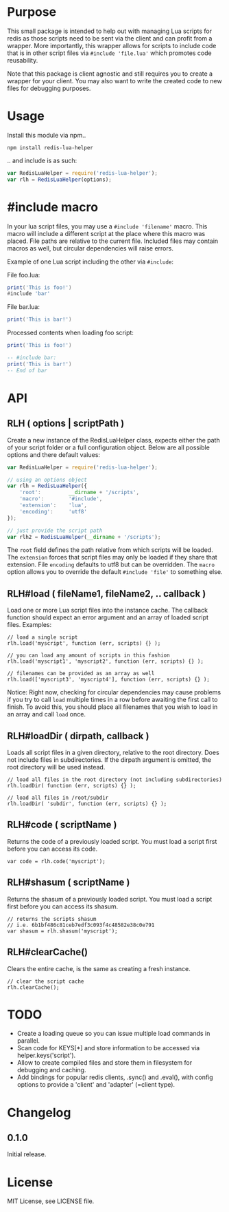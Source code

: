


# Purpose

This small package is intended to help out with managing Lua scripts for redis as those scripts need
to be sent via the client and can profit from a wrapper. More importantly, this wrapper allows for
scripts to include code that is in other script files via `#include 'file.lua'` which promotes code
reusability.

Note that this package is client agnostic and still requires you to create a wrapper for your client.
You may also want to write the created code to new files for debugging purposes.

# Usage

Install this module via npm..

    npm install redis-lua-helper

.. and include is as such:

```javascript
var RedisLuaHelper = require('redis-lua-helper');
var rlh = RedisLuaHelper(options);
```

# #include macro

In your lua script files, you may use a `#include 'filename'` macro. This macro will include a
different script at the place where this macro was placed. File paths are relative to the current 
file. Included files may contain macros as well, but circular dependencies will raise errors.

Example of one Lua script including the other via `#include`:

File foo.lua:
```lua
print('This is foo!')
#include 'bar'
```

File bar.lua:
```lua
print('This is bar!')
```

Processed contents when loading foo script:
```lua
print('This is foo!')

-- #include bar:
print('This is bar!')
-- End of bar
```

# API

## RLH ( options | scriptPath )

Create a new instance of the RedisLuaHelper class, expects either the path of your script folder
or a full configuration object. Below are all possible options and there default values:

```javascript
var RedisLuaHelper = require('redis-lua-helper');

// using an options object
var rlh = RedisLuaHelper({
	'root': 		__dirname + '/scripts',
	'macro':		'#include',
	'extension':	'lua',
	'encoding':		'utf8'
});

// just provide the script path
var rlh2 = RedisLuaHelper(__dirname + '/scripts');
```

The `root` field defines the path relative from which scripts will be loaded. The `extension` forces
that script files may only be loaded if they share that extension. File `encoding` defaults to utf8
but can be overridden. The `macro` option allows you to override the default `#include 'file'` to
something else.


## RLH#load ( fileName1, fileName2, .. callback )

Load one or more Lua script files into the instance cache. The callback function should expect an
error argument and an array of loaded script files. Examples:

	// load a single script
    rlh.load('myscript', function (err, scripts) {} );

	// you can load any amount of scripts in this fashion
	rlh.load('myscript1', 'myscript2', function (err, scripts) {} );

    // filenames can be provided as an array as well
	rlh.load(['myscript3', 'myscript4'], function (err, scripts) {} );

Notice: Right now, checking for circular dependencies may cause problems if you try to call `load`
multiple times in a row before awaiting the first call to finish. To avoid this, you should place
all filenames that you wish to load in an array and call `load` once.


## RLH#loadDir ( dirpath, callback )

Loads all script files in a given directory, relative to the root directory. Does not include files 
in subdirectories. If the dirpath argument is omitted, the root directory will be used instead.

    // load all files in the root directory (not including subdirectories)
	rlh.loadDir( function (err, scripts) {} );

	// load all files in /root/subdir
	rlh.loadDir( 'subdir', function (err, scripts) {} );


## RLH#code ( scriptName )

Returns the code of a previously loaded script. You must load a script first before you can access
its code.

    var code = rlh.code('myscript');


## RLH#shasum ( scriptName )

Returns the shasum of a previously loaded script. You must load a script first before you can access
its shasum.

	// returns the scripts shasum
	// i.e. 6b1bf486c81ceb7edf3c093f4c48582e38c0e791
    var shasum = rlh.shasum('myscript');


## RLH#clearCache()

Clears the entire cache, is the same as creating a fresh instance.

    // clear the script cache
	rlh.clearCache();


# TODO

- Create a loading queue so you can issue multiple load commands in parallel.
- Scan code for KEYS[*] and store information to be accessed via helper.keys('script').
- Allow to create compiled files and store them in filesystem for debugging and caching.
- Add bindings for popular redis clients, .sync() and .eval(), with config options
to provide a 'client' and 'adapter' (=client type).


# Changelog

## 0.1.0

Initial release.

# License

MIT License, see LICENSE file.